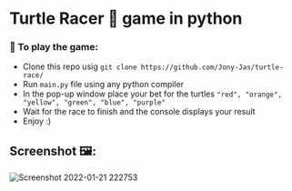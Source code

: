 # Turtle Racer 🐢 game in python

### 🔰 To play the game:

* Clone this repo usig `git clone https://github.com/Jony-Jas/turtle-race/`
* Run `main.py` file using any python compiler
* In the pop-up window place your bet for the turtles ```"red", "orange", "yellow", "green", "blue", "purple"``` 
* Wait for the race to finish and the console displays your result
* Enjoy :)

## Screenshot 🖼️:

![Screenshot 2022-01-21 222753](https://user-images.githubusercontent.com/74784363/150568300-740d91e2-bba9-4925-bd17-0a4d27b7270f.png)
